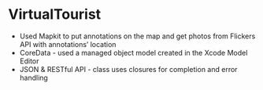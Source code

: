 # VirtualTourist

- Used Mapkit to put annotations on the map and get photos from Flickers API with annotations’ location
- CoreData - used a managed object model created in the Xcode Model Editor
- JSON & RESTful API - class uses closures for completion and error handling
